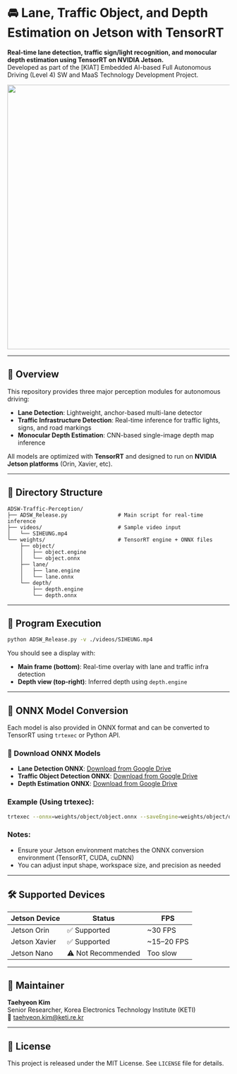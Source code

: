 # 🚘 Lane, Traffic Object, and Depth Estimation on Jetson with TensorRT

**Real-time lane detection, traffic sign/light recognition, and monocular depth estimation using TensorRT on NVIDIA Jetson.**  
Developed as part of the [KIAT] Embedded AI-based Full Autonomous Driving (Level 4) SW and MaaS Technology Development Project.

<div align="center">
  <img src="./assets/demo.gif" width="600">
</div>

---

## 🧠 Overview

This repository provides three major perception modules for autonomous driving:

- **Lane Detection**: Lightweight, anchor-based multi-lane detector  
- **Traffic Infrastructure Detection**: Real-time inference for traffic lights, signs, and road markings  
- **Monocular Depth Estimation**: CNN-based single-image depth map inference  

All models are optimized with **TensorRT** and designed to run on **NVIDIA Jetson platforms** (Orin, Xavier, etc).

---

## 📂 Directory Structure

```
ADSW-Traffic-Perception/
├── ADSW_Release.py                # Main script for real-time inference
├── videos/                        # Sample video input
│   └── SIHEUNG.mp4
└── weights/                       # TensorRT engine + ONNX files
    ├── object/
    │   ├── object.engine
    │   └── object.onnx
    ├── lane/
    │   ├── lane.engine
    │   └── lane.onnx
    └── depth/
        ├── depth.engine
        └── depth.onnx

```

---

## 🚀 Program Execution

```bash
python ADSW_Release.py -v ./videos/SIHEUNG.mp4
```

You should see a display with:

- **Main frame (bottom)**: Real-time overlay with lane and traffic infra detection  
- **Depth view (top-right)**: Inferred depth using `depth.engine`

---

## 🔄 ONNX Model Conversion

Each model is also provided in ONNX format and can be converted to TensorRT using `trtexec` or Python API.

### 🔗 Download ONNX Models

- **Lane Detection ONNX**: [Download from Google Drive](https://drive.google.com/file/d/xxxxx/view?usp=sharing)
- **Traffic Object Detection ONNX**: [Download from Google Drive](https://drive.google.com/file/d/yyyyy/view?usp=sharing)
- **Depth Estimation ONNX**: [Download from Google Drive](https://drive.google.com/file/d/zzzzz/view?usp=sharing)

### Example (Using trtexec):

```bash
trtexec --onnx=weights/object/object.onnx --saveEngine=weights/object/object.engine --fp16

```

### Notes:

- Ensure your Jetson environment matches the ONNX conversion environment (TensorRT, CUDA, cuDNN)
- You can adjust input shape, workspace size, and precision as needed

---

## 🛠️ Supported Devices

| Jetson Device | Status             | FPS         |
| ------------- | ------------------ | ----------- |
| Jetson Orin   | ✅ Supported        | ~30 FPS     |
| Jetson Xavier | ✅ Supported        | ~15–20 FPS  |
| Jetson Nano   | ⚠️ Not Recommended | Too slow    |

---

## 👤 Maintainer

**Taehyeon Kim**  
Senior Researcher, Korea Electronics Technology Institute (KETI)  
📧 [taehyeon.kim@keti.re.kr](mailto:taehyeon.kim@keti.re.kr)

---

## 📜 License

This project is released under the MIT License. See `LICENSE` file for details.
